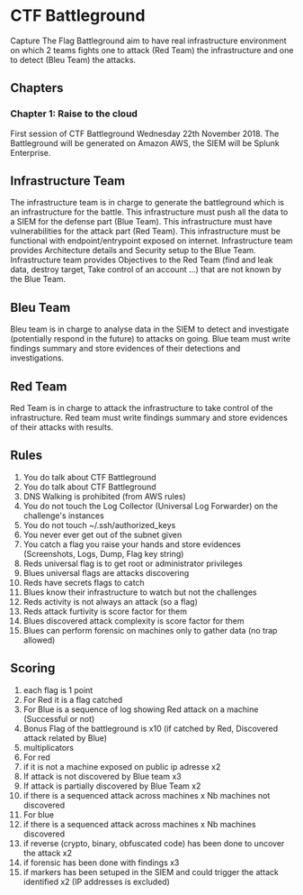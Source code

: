 # CTF Battleground

Capture The Flag Battleground aim to have real infrastructure environment on which 2 teams fights one to attack (Red Team) the infrastructure and one to detect (Bleu Team) the attacks.


## Chapters

### Chapter 1: Raise to the cloud

First session of CTF Battleground Wednesday 22th November 2018.
The Battleground will be generated on Amazon AWS, the SIEM will be Splunk Enterprise.

## Infrastructure Team
The infrastructure team is in charge to generate the battleground which is an infrastructure for the battle.
This infrastructure must push all the data to a SIEM for the defense part (Blue Team).
This infrastructure must have vulnerabilities for the attack part (Red Team).
This infrastructure must be functional with endpoint/entrypoint exposed on internet.
Infrastructure team provides Architecture details and Security setup to the Blue Team.
Infrastructure team provides Objectives to the Red Team (find and leak data, destroy target, Take control of an account ...) that are not known by the Blue Team.

## Bleu Team
Bleu team is in charge to analyse data in the SIEM to detect and investigate (potentially respond in the future) to attacks on going.
Blue team must write findings summary and store evidences of their detections and investigations.


## Red Team
Red Team is in charge to attack the infrastructure to take control of the infrastructure.
Red team must write findings summary and store evidences of their attacks with results.

## Rules
1. You do talk about CTF Battleground
2. You do talk about CTF Battleground
3. DNS Walking is prohibited (from AWS rules)
4. You do not touch the Log Collector (Universal Log Forwarder) on the challenge's instances
5. You do not touch ~/.ssh/authorized_keys
6. You never ever get out of the subnet given
7. You catch a flag you raise your hands and store evidences (Screenshots, Logs, Dump, Flag key string)
8. Reds universal flag is to get root or administrator privileges
9. Blues universal flags are attacks discovering
10. Reds have secrets flags to catch
11. Blues know their infrastructure to watch but not the challenges
12. Reds activity is not always an attack (so a flag)
13. Reds attack furtivity is score factor for them
14. Blues discovered attack complexity is score factor for them
15. Blues can perform forensic on machines only to gather data (no trap allowed)

## Scoring
1. each flag is 1 point
 1. For Red it is a flag catched
 2. For Blue is a sequence of log showing Red attack on a machine (Successful or not)
 3. Bonus Flag of the battleground is x10 (if catched by Red, Discovered attack related by Blue)
2. multiplicators
 1. For red
  1. if it is not a machine exposed on public ip adresse x2
  2. If attack is not discovered by Blue team x3
  3. If attack is partially discovered by Blue Team x2
  4. if there is a sequenced attack across machines x Nb machines not discovered
 3. For blue
  1. if there is a sequenced attack across machines x Nb machines discovered
  3. if reverse (crypto, binary, obfuscated code) has been done to uncover the attack x2
  4. if forensic has been done with findings x3
  5. if markers has been setuped in the SIEM and could trigger the attack identified x2 (IP addresses is excluded)


